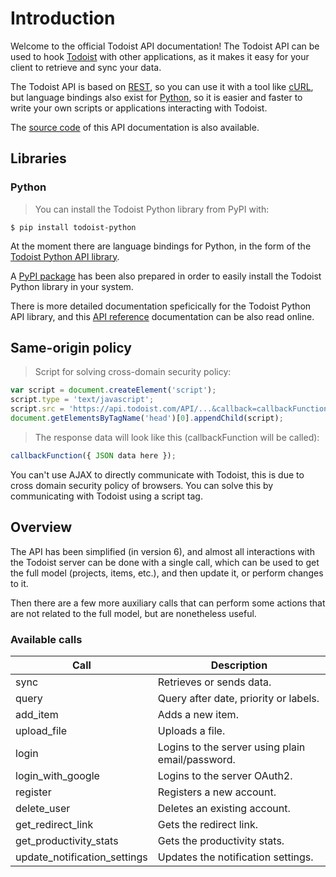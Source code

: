 # Introduction

Welcome to the official Todoist API documentation!  The Todoist API can be used to hook [Todoist](https://todoist.com) with other applications, as it makes it easy for your client to retrieve and sync your data.

The Todoist API is based on [REST](http://en.wikipedia.org/wiki/Representational_State_Transfer), so you can use it with a tool like [cURL](http://curl.haxx.se), but language bindings also exist for [Python](https://www.python.org), so it is easier and faster to write your own scripts or applications interacting with Todoist.

The [source code](https://github.com/Doist/todoist-api) of this API documentation is also available.

## Libraries

### Python

> You can install the Todoist Python library from PyPI with:

```
$ pip install todoist-python
```

At the moment there are language bindings for Python, in the form of the [Todoist Python API library](https://github.com/Doist/todoist-python).

A [PyPI package](https://pypi.python.org/pypi/todoist-python) has been also prepared in order to easily install the Todoist Python library in your system.

There is more detailed documentation speficically for the Todoist Python API library, and this [API reference](http://todoist-python.readthedocs.org/en/latest/) documentation can be also read online.

## Same-origin policy

> Script for solving cross-domain security policy:

```js
var script = document.createElement('script');
script.type = 'text/javascript';
script.src = 'https://api.todoist.com/API/...&callback=callbackFunction';
document.getElementsByTagName('head')[0].appendChild(script);
```

> The response data will look like this (callbackFunction will be called):

```js
callbackFunction({ JSON data here });
```

You can't use AJAX to directly communicate with Todoist, this is due to cross domain security policy of browsers. You can solve this by communicating with Todoist using a script tag.

## Overview

The API has been simplified (in version 6), and almost all interactions with
the Todoist server can be done with a single call, which can be used to get the
full model (projects, items, etc.), and then update it, or perform changes to
it.

Then there are a few more auxiliary calls that can perform some actions that
are not related to the full model, but are nonetheless useful.

### Available calls

Call | Description
---- | -----------
sync | Retrieves or sends data.
query | Query after date, priority or labels.
add_item | Adds a new item.
upload_file | Uploads a file.
login | Logins to the server using plain email/password.
login_with_google | Logins to the server OAuth2.
register | Registers a new account.
delete_user | Deletes an existing account.
get_redirect_link | Gets the redirect link.
get_productivity_stats | Gets the productivity stats.
update_notification_settings | Updates the notification settings.
